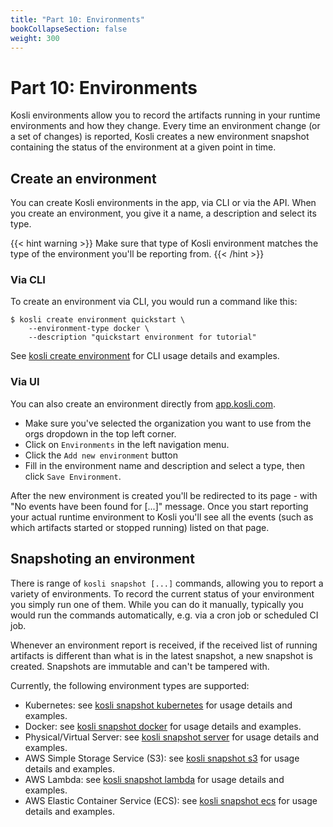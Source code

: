 ```yaml
---
title: "Part 10: Environments"
bookCollapseSection: false
weight: 300
---
```

# Part 10: Environments

Kosli environments allow you to record the artifacts running in your runtime environments and how they change. Every time an environment change (or a set of changes) is reported, Kosli creates a new environment snapshot containing the status of the environment at a given point in time.

## Create an environment

You can create Kosli environments in the app, via CLI or via the API. When you create an environment, you give it a name, a description and select its type. 

{{< hint warning >}}
Make sure that type of Kosli environment matches the type of the environment you'll be reporting from.
{{< /hint >}}

### Via CLI

To create an environment via CLI, you would run a command like this:

```shell {.command}
$ kosli create environment quickstart \
    --environment-type docker \
    --description "quickstart environment for tutorial"
```

See [kosli create environment](/client_reference/kosli_create_environment/) for CLI usage details and examples.

### Via UI

You can also create an environment directly from [app.kosli.com](https://app.kosli.com).

- Make sure you've selected the organization you want to use from the orgs dropdown in the top left corner.
- Click on `Environments` in the left navigation menu.
- Click the `Add new environment` button
- Fill in the environment name and description and select a type, then click `Save Environment`.


After the new environment is created you'll be redirected to its page - with "No events have been found for [...]" message. Once you start reporting your actual runtime environment to Kosli you'll see all the events (such as which artifacts started or stopped running) listed on that page.

## Snapshoting an environment

There is range of `kosli snapshot [...]` commands, allowing you to report a variety of environments. To record the current status of your environment you simply run one of them. While you can do it manually, typically you would run the commands automatically, e.g. via a cron job or scheduled CI job.

Whenever an environment report is received, if the received list of running artifacts is different than what is in the latest snapshot, a new snapshot is created. Snapshots are immutable and can't be tampered with.

Currently, the following environment types are supported:

- Kubernetes: see [kosli snapshot kubernetes](/client_reference/kosli_snapshot_k8s/) for usage details and examples.
- Docker: see [kosli snapshot docker](/client_reference/kosli_snapshot_docker/) for usage details and examples.
- Physical/Virtual Server: see [kosli snapshot server](/client_reference/kosli_snapshot_server/) for usage details and examples.
- AWS Simple Storage Service (S3): see [kosli snapshot s3](/client_reference/kosli_snapshot_s3/) for usage details and examples.
- AWS Lambda: see [kosli snapshot lambda](/client_reference/kosli_snapshot_lambda/) for usage details and examples.
- AWS Elastic Container Service (ECS): see [kosli snapshot ecs](/client_reference/kosli_snapshot_ecs/) for usage details and examples.
